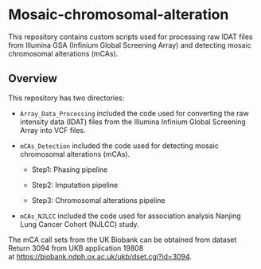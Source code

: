 # **Mosaic-chromosomal-alteration**

This repository contains custom scripts used for processing raw IDAT files from Illumina GSA (Infinium Global Screening Array) and detecting mosaic chromosomal alterations (mCAs). 

## **Overview**

This repository has two directories:

+ `Array_Data_Processing` included the code used for converting the raw intensity data (IDAT) files from the Illumina Infinium Global Screening Array into VCF files.

+ `mCAs_Detection` included the code used for detecting mosaic chromosomal alterations (mCAs).

    + Step1: Phasing pipeline

    + Step2: Imputation pipeline

    + Step3: Chromosomal alterations pipeline

+ `mCAs_NJLCC` included the code used for association analysis Nanjing Lung Cancer Cohort (NJLCC) study.

The mCA call sets from the UK Biobank can be obtained from dataset Return 3094 from UKB application 19808 at https://biobank.ndph.ox.ac.uk/ukb/dset.cgi?id=3094.

